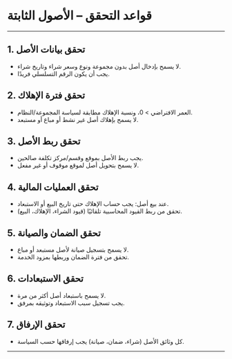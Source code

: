 # قواعد التحقق – الأصول الثابتة

---

## 1. تحقق بيانات الأصل
- لا يسمح بإدخال أصل بدون مجموعة ونوع وسعر شراء وتاريخ شراء.
- يجب أن يكون الرقم التسلسلي فريدًا.

## 2. تحقق فترة الإهلاك
- العمر الافتراضي > 0، ونسبة الإهلاك مطابقة لسياسة المجموعة/النظام.
- لا يسمح بإهلاك أصل غير نشط أو مباع أو مستبعد.

## 3. تحقق ربط الأصل
- يجب ربط الأصل بموقع وقسم/مركز تكلفة صالحين.
- لا يسمح بتحويل أصل لموقع موقوف أو غير مفعل.

## 4. تحقق العمليات المالية
- عند بيع أصل: يجب حساب الإهلاك حتى تاريخ البيع أو الاستبعاد.
- تحقق من ربط القيود المحاسبية تلقائيًا (قيود الشراء، الإهلاك، البيع).

## 5. تحقق الضمان والصيانة
- لا يسمح بتسجيل صيانة لأصل مستبعد أو مباع.
- تحقق من فترة الضمان وربطها بمزود الخدمة.

## 6. تحقق الاستبعادات
- لا يسمح باستبعاد أصل أكثر من مرة.
- يجب تسجيل سبب الاستبعاد وتوثيقه بمرفق.

## 7. تحقق الإرفاق
- كل وثائق الأصل (شراء، ضمان، صيانة) يجب إرفاقها حسب السياسة.

---